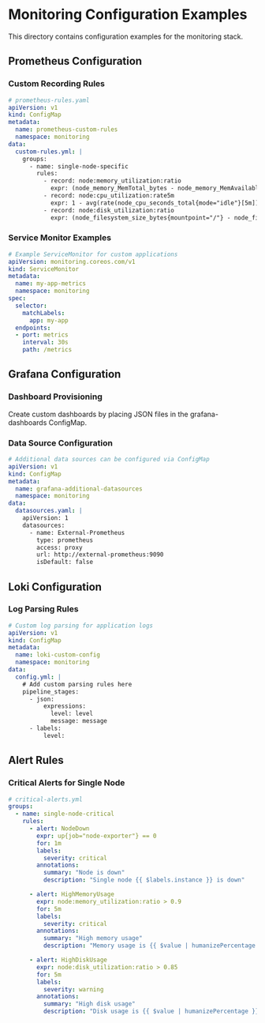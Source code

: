 # Monitoring Configuration Examples

This directory contains configuration examples for the monitoring stack.

## Prometheus Configuration

### Custom Recording Rules

```yaml
# prometheus-rules.yaml
apiVersion: v1
kind: ConfigMap
metadata:
  name: prometheus-custom-rules
  namespace: monitoring
data:
  custom-rules.yml: |
    groups:
      - name: single-node-specific
        rules:
          - record: node:memory_utilization:ratio
            expr: (node_memory_MemTotal_bytes - node_memory_MemAvailable_bytes) / node_memory_MemTotal_bytes
          - record: node:cpu_utilization:rate5m
            expr: 1 - avg(rate(node_cpu_seconds_total{mode="idle"}[5m]))
          - record: node:disk_utilization:ratio
            expr: (node_filesystem_size_bytes{mountpoint="/"} - node_filesystem_free_bytes{mountpoint="/"}) / node_filesystem_size_bytes{mountpoint="/"}
```

### Service Monitor Examples

```yaml
# Example ServiceMonitor for custom applications
apiVersion: monitoring.coreos.com/v1
kind: ServiceMonitor
metadata:
  name: my-app-metrics
  namespace: monitoring
spec:
  selector:
    matchLabels:
      app: my-app
  endpoints:
  - port: metrics
    interval: 30s
    path: /metrics
```

## Grafana Configuration

### Dashboard Provisioning

Create custom dashboards by placing JSON files in the grafana-dashboards ConfigMap.

### Data Source Configuration

```yaml
# Additional data sources can be configured via ConfigMap
apiVersion: v1
kind: ConfigMap
metadata:
  name: grafana-additional-datasources
  namespace: monitoring
data:
  datasources.yaml: |
    apiVersion: 1
    datasources:
      - name: External-Prometheus
        type: prometheus
        access: proxy
        url: http://external-prometheus:9090
        isDefault: false
```

## Loki Configuration

### Log Parsing Rules

```yaml
# Custom log parsing for application logs
apiVersion: v1
kind: ConfigMap
metadata:
  name: loki-custom-config
  namespace: monitoring
data:
  config.yml: |
    # Add custom parsing rules here
    pipeline_stages:
      - json:
          expressions:
            level: level
            message: message
      - labels:
          level:
```

## Alert Rules

### Critical Alerts for Single Node

```yaml
# critical-alerts.yml
groups:
  - name: single-node-critical
    rules:
      - alert: NodeDown
        expr: up{job="node-exporter"} == 0
        for: 1m
        labels:
          severity: critical
        annotations:
          summary: "Node is down"
          description: "Single node {{ $labels.instance }} is down"

      - alert: HighMemoryUsage
        expr: node:memory_utilization:ratio > 0.9
        for: 5m
        labels:
          severity: critical
        annotations:
          summary: "High memory usage"
          description: "Memory usage is {{ $value | humanizePercentage }}"

      - alert: HighDiskUsage
        expr: node:disk_utilization:ratio > 0.85
        for: 5m
        labels:
          severity: warning
        annotations:
          summary: "High disk usage"
          description: "Disk usage is {{ $value | humanizePercentage }}"
```
